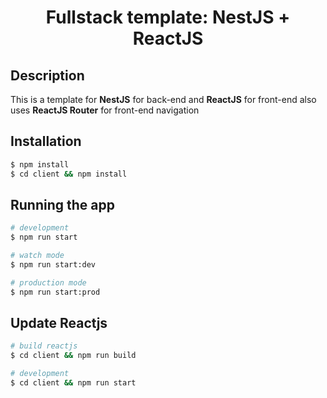 <center><h1>Fullstack template: NestJS + ReactJS</h1></center>

## Description
This is a template for **NestJS** for back-end and **ReactJS** for front-end
also uses **ReactJS Router** for front-end navigation

## Installation

```bash
$ npm install
$ cd client && npm install
```

## Running the app

```bash
# development
$ npm run start

# watch mode
$ npm run start:dev

# production mode
$ npm run start:prod
```

## Update Reactjs
```bash
# build reactjs
$ cd client && npm run build

# development
$ cd client && npm run start
```
